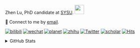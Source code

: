 <p>Zhen Lu, PhD candidate at <a href="https://phs.sysu.edu.cn/">SYSU</a>. <img src="https://media.giphy.com/media/WUlplcMpOCEmTGBtBW/giphy.gif" width="30">
</em></p>

💬 Connect to me by [email](mailto:luzh29@mail2.sysu.edu.cn).

[![bilibili](https://img.shields.io/badge/陆震同学-B站-yellow)](https://space.bilibili.com/32159908) [![wechat](https://img.shields.io/badge/陆震生物统计-微信公众号-important)](https://leslie-lu.github.io/uploads/qrcode.jpg) [![planet](https://img.shields.io/badge/陆震-知识星球-blueviolet)](https://wx.zsxq.com/dweb2) [![zhihu](https://img.shields.io/badge/陆震同学-知乎-blue)](https://www.zhihu.com/people/edison-70-18) [![Twitter](https://img.shields.io/badge/callmeleslielu-Twitter-ff69b4)](https://twitter.com/callmeleslielu) [![scholar](https://img.shields.io/badge/ZhenLu-Scholar-00ffff)](https://scholar.google.com/citations?user=LKLQ1g8AAAAJ) [![Hits](https://hits.seeyoufarm.com/api/count/incr/badge.svg?url=https%3A%2F%2Fgithub.com%2FLeslie-Lu%2FLeslie-Lu&count_bg=%2379C83D&title_bg=%23555555&icon=&icon_color=%23E7E7E7&title=hits&edge_flat=false)](https://hits.seeyoufarm.com)

<details>
 
<summary>GitHub Stats</summary>


<!--START_SECTION:waka-->
**🐱 My GitHub Data** 

> 📦 19.9 kB Used in GitHub's Storage 
 > 
> 🏆 109 Contributions in the Year 2023
 > 
> 🚫 Not Opted to Hire
 > 
> 📜 7 Public Repositories 
 > 
> 🔑 1 Private Repositories 
 > 
**I'm an Early 🐤** 

```text
🌞 Morning                3 commits           █░░░░░░░░░░░░░░░░░░░░░░░░   02.94 % 
🌆 Daytime                64 commits          ████████████████░░░░░░░░░   62.75 % 
🌃 Evening                34 commits          ████████░░░░░░░░░░░░░░░░░   33.33 % 
🌙 Night                  1 commits           ░░░░░░░░░░░░░░░░░░░░░░░░░   00.98 % 
```
📅 **I'm Most Productive on Tuesday** 

```text
Monday                   18 commits          ████░░░░░░░░░░░░░░░░░░░░░   17.65 % 
Tuesday                  35 commits          █████████░░░░░░░░░░░░░░░░   34.31 % 
Wednesday                7 commits           ██░░░░░░░░░░░░░░░░░░░░░░░   06.86 % 
Thursday                 8 commits           ██░░░░░░░░░░░░░░░░░░░░░░░   07.84 % 
Friday                   5 commits           █░░░░░░░░░░░░░░░░░░░░░░░░   04.90 % 
Saturday                 7 commits           ██░░░░░░░░░░░░░░░░░░░░░░░   06.86 % 
Sunday                   22 commits          █████░░░░░░░░░░░░░░░░░░░░   21.57 % 
```


**I Mostly Code in HTML** 

```text
HTML                     3 repos             █████████░░░░░░░░░░░░░░░░   37.50 % 
R                        3 repos             █████████░░░░░░░░░░░░░░░░   37.50 % 
SAS                      1 repo              ███░░░░░░░░░░░░░░░░░░░░░░   12.50 % 
Python                   1 repo              ███░░░░░░░░░░░░░░░░░░░░░░   12.50 % 
```




 Last Updated on 03/08/2023 18:38:48 UTC
<!--END_SECTION:waka-->

-----

**NOTE: Top languages does not indicate my skill level or anything like that. It is just a metric of which languages have been hosted by me on GitHub based on the usage across repositories.**

</details>
